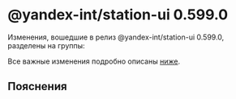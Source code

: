 # @yandex-int/station-ui 0.599.0

<!-- ЧЕЛОВЕЧЕСКОЕ ВСТУПЛЕНИЕ -->

Изменения, вошедшие в релиз @yandex-int/station-ui 0.599.0, разделены на группы:

Все важные изменения подробно описаны [ниже](#Пояснения).

## Пояснения

